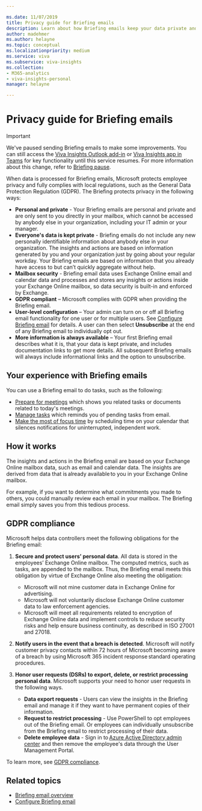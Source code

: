 ```yaml
---

ms.date: 11/07/2019
title: Privacy guide for Briefing emails
description: Learn about how Briefing emails keep your data private and secure
author: madehmer
ms.author: helayne
ms.topic: conceptual
ms.localizationpriority: medium 
ms.service: viva 
ms.subservice: viva-insights 
ms.collection: 
- M365-analytics
- viva-insights-personal
manager: helayne

---
```

# Privacy guide for Briefing emails

>[!Important]
>We've paused sending Briefing emails to make some improvements. You can still access the [Viva Insights Outlook add-in](../use/add-in.md) or [Viva Insights app in Teams](../teams/viva-teams-app.md) for key functionality until this service resumes. For more information about this change, refer to [Briefing pause](../reference/briefing-pause.md).

When data is processed for Briefing emails, Microsoft protects employee privacy and fully complies with local regulations, such as the General Data Protection Regulation (GDPR). The Briefing protects privacy in the following ways:

* **Personal and private** - Your Briefing emails are personal and private and are only sent to you directly in your mailbox, which cannot be accessed by anybody else in your organization, including your IT admin or your manager.
* **Everyone's data is kept private** - Briefing emails do not include any new personally identifiable information about anybody else in your organization. The insights and actions are based on information generated by you and your organization just by going about your regular workday. Your Briefing emails are based on information that you already have access to but can’t quickly aggregate without help.
* **Mailbox security** - Briefing email data uses Exchange Online email and calendar data and processes and stores any insights or actions inside your Exchange Online mailbox, so data security is built-in and enforced by Exchange.
* **GDPR compliant** – Microsoft complies with GDPR when providing the Briefing email.
* **User-level configuration** – Your admin can turn on or off all Briefing email functionality for one user or for multiple users. See [Configure Briefing email](be-admin.md) for details. A user can then select **Unsubscribe** at the end of any Briefing email to individually opt out.
* **More information is always available** – Your first Briefing email describes what it is, that your data is kept private, and includes documentation links to get more details. All subsequent Briefing emails will always include informational links and the option to unsubscribe.

## Your experience with Briefing emails

You can use a Briefing email to do tasks, such as the following:

* [Prepare for meetings](be-meetings.md) which shows you related tasks or documents related to today's meetings.
* [Manage tasks](be-tasks.md) which reminds you of pending tasks from email.
* [Make the most of focus time](be-focus.md) by scheduling time on your calendar that silences notifications for uninterrupted, independent work.

## How it works

The insights and actions in the Briefing email are based on your Exchange Online mailbox data, such as email and calendar data. The insights are derived from data that is already available to you in your Exchange Online mailbox.

For example, if you want to determine what commitments you made to others, you could manually review each email in your mailbox. The Briefing email simply saves you from this tedious process.

## GDPR compliance

Microsoft helps data controllers meet the following obligations for the Briefing email:

1. **Secure and protect users’ personal data**. All data is stored in the employees’ Exchange Online mailbox. The computed metrics, such as tasks, are appended to the mailbox. Thus, the Briefing email meets this obligation by virtue of Exchange Online also meeting the obligation:

   * Microsoft will not mine customer data in Exchange Online for advertising.
   * Microsoft will not voluntarily disclose Exchange Online customer data to law enforcement agencies.
   * Microsoft will meet all requirements related to encryption of Exchange Online data and implement controls to reduce security risks and help ensure business continuity, as described in ISO 27001 and 27018.

2. **Notify users in the event that a breach is detected**. Microsoft will notify customer privacy contacts within 72 hours of Microsoft becoming aware of a breach by using Microsoft 365 incident response standard operating procedures.

3. **Honor user requests (DSRs) to export, delete, or restrict processing personal data**. Microsoft supports your need to honor user requests in the following ways.

   * **Data export requests** - Users can view the insights in the Briefing email and manage it if they want to have permanent copies of their information.
   * **Request to restrict processing** - Use PowerShell to opt employees out of the Briefing email. Or employees can individually unsubscribe from the Briefing email to restrict processing of their data.
   * **Delete employee data** - Sign in to [Azure Active Directory admin center](https://aad.portal.azure.com/) and then remove the employee's data through the User Management Portal.

To learn more, see [GDPR compliance](https://www.microsoft.com/trustCenter/privacy/gdpr).

## Related topics

* [Briefing email overview](be-overview.md)
* [Configure Briefing email](be-admin.md)
